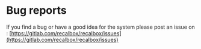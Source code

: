 # Bug reports

If you find a bug or have a good idea for the system please post an issue on :  [https://gitlab.com/recalbox/recalbox/issues](https://gitlab.com/recalbox/recalbox/issues)

